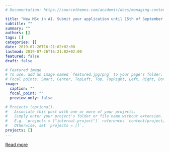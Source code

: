 ```yaml
---
# Documentation: https://sourcethemes.com/academic/docs/managing-content/

title: "New MSc in AI. Submit your application until 15th of September 2019."
subtitle: ""
summary: ""
authors: []
tags: []
categories: []
date: 2019-07-26T16:21:02+02:00
lastmod: 2019-07-26T16:21:02+02:00
featured: false
draft: false

# Featured image
# To use, add an image named `featured.jpg/png` to your page's folder.
# Focal points: Smart, Center, TopLeft, Top, TopRight, Left, Right, BottomLeft, Bottom, BottomRight.
image:
  caption: ""
  focal_point: ""
  preview_only: false

# Projects (optional).
#   Associate this post with one or more of your projects.
#   Simply enter your project's folder or file name without extension.
#   E.g. `projects = ["internal-project"]` references `content/project/deep-learning/index.md`.
#   Otherwise, set `projects = []`.
projects: []
---
```

[Read more](https://www.iit.demokritos.gr/newsevents/msc-artificial-intelligence-neo-metaptychiako-programma-stin-techniti-noimosyni-etisis-eos-30-septemvriou-2019/)